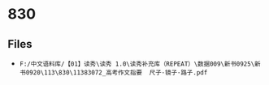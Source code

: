 # 830

## Files

- `F:/中文语料库/【01】读秀\读秀 1.0\读秀补充库（REPEAT）\数据009\新书0925\新书0920\113\830\11383072_高考作文指要  尺子·镜子·路子.pdf`
